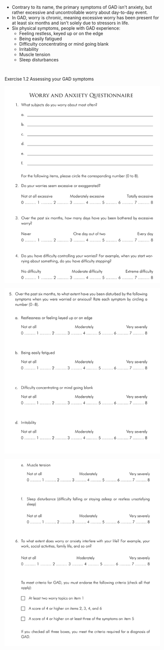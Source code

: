 - Contrary to its name, the primary symptoms of GAD isn't anxiety, but rather excessive and uncontrollable worry about day-to-day event.
- In GAD, worry is chronic, meaning excessive worry has been present for at least six months and isn't solely due to stressors in life.
- Six physical symptoms, people with GAD experience:
    - Feeling restless, keyed up or on the edge
    - Being easily fatigued
    - Difficulty concentrating or mind going blank
    - Irritability
    - Muscle tension
    - Sleep disturbances

&nbsp;

Exercise 1.2 Assessing your GAD symptoms

![bba9dfbe9b1e4a0448c01ba430ebaa05.png](../_resources/bba9dfbe9b1e4a0448c01ba430ebaa05.png)

![856c390303dffeb6122a62cc007d38b8.png](../_resources/856c390303dffeb6122a62cc007d38b8.png)

![39a742dcc3a6860a0c42e7b8bfe24167.png](../_resources/39a742dcc3a6860a0c42e7b8bfe24167.png)

&nbsp;